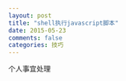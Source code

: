 ```yaml
---
layout: post
title: "shell执行javascript脚本"
date: 2015-05-23
comments: false
categories: 技巧
---
```


个人事宜处理
